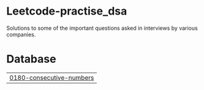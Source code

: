 # Leetcode-practise_dsa
Solutions to some of the important questions asked in interviews by various companies.


# Database
|  |
| ------- |
| [0180-consecutive-numbers](https://github.com/pulkit-999/Leetcode-practise_dsa/tree/master/0180-consecutive-numbers) |